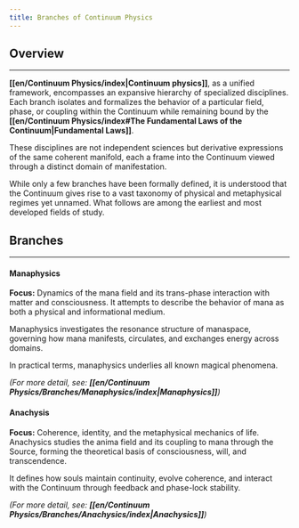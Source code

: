 ```yaml
---
title: Branches of Continuum Physics
---
```

## Overview
---
**[[en/Continuum Physics/index|Continuum physics]]**, as a unified framework, encompasses an expansive hierarchy of specialized disciplines. Each branch isolates and formalizes the behavior of a particular field, phase, or coupling within the Continuum while remaining bound by the **[[en/Continuum Physics/index#The Fundamental Laws of the Continuum|Fundamental Laws]]**.

These disciplines are not independent sciences but derivative expressions of the same coherent manifold, each a frame into the Continuum viewed through a distinct domain of manifestation.

While only a few branches have been formally defined, it is understood that the Continuum gives rise to a vast taxonomy of physical and metaphysical regimes yet unnamed. What follows are among the earliest and most developed fields of study.
## Branches
---
#### Manaphysics
**Focus:** Dynamics of the mana field and its trans-phase interaction with matter and consciousness. It attempts to describe the behavior of mana as both a physical and informational medium.

Manaphysics investigates the resonance structure of manaspace, governing how mana manifests, circulates, and exchanges energy across domains.

In practical terms, manaphysics underlies all known magical phenomena.

*(For more detail, see: **[[en/Continuum Physics/Branches/Manaphysics/index|Manaphysics]]**)*
#### Anachysis
**Focus:** Coherence, identity, and the metaphysical mechanics of life. Anachysics studies the anima field and its coupling to mana through the Source, forming the theoretical basis of consciousness, will, and transcendence.

It defines how souls maintain continuity, evolve coherence, and interact with the Continuum through feedback and phase-lock stability.

*(For more detail, see: **[[en/Continuum Physics/Branches/Anachysics/index|Anachysics]]**)*